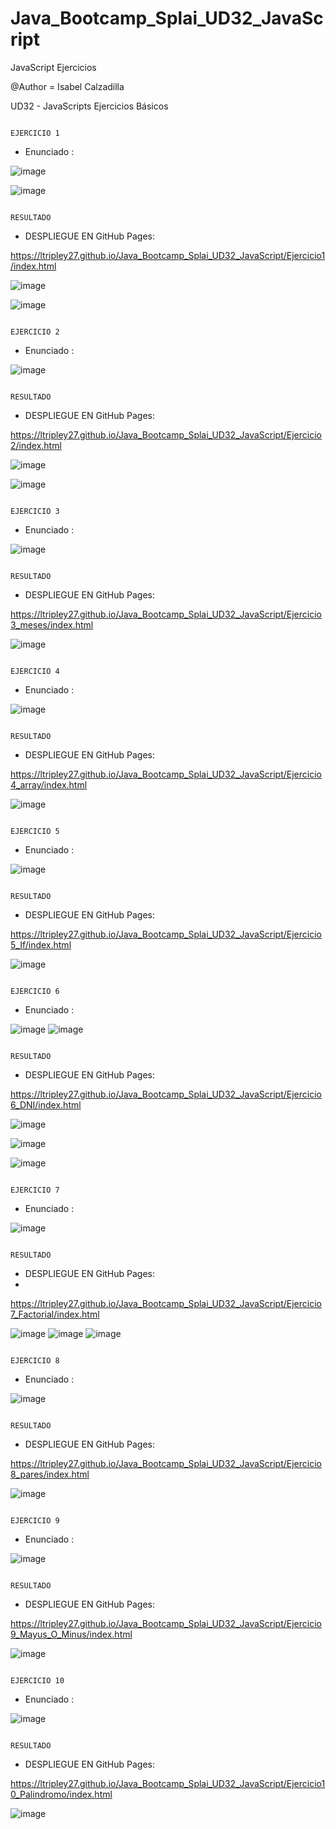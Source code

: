 # Java_Bootcamp_Splai_UD32_JavaScript
JavaScript Ejercicios

@Author = Isabel Calzadilla

UD32 - JavaScripts Ejercicios Básicos



                                                                    EJERCICIO 1
                                                                    
                                                                    
 - Enunciado :


![image](https://user-images.githubusercontent.com/36207623/158346344-365f305f-ba47-4505-88a9-ff5c73d5828b.png)

![image](https://user-images.githubusercontent.com/36207623/158346378-99c0917c-6d19-4d1a-8b5c-70df61d69b38.png)


                                                                     RESULTADO
                                                                     
 
 
 - DESPLIEGUE EN GitHub Pages:

https://ltripley27.github.io/Java_Bootcamp_Splai_UD32_JavaScript/Ejercicio1/index.html



![image](https://user-images.githubusercontent.com/36207623/158346651-6dbca612-d2d7-4aee-8ec5-82d406ef5459.png)

![image](https://user-images.githubusercontent.com/36207623/158346710-395634fb-a29f-4a75-8b48-c79691cdf43b.png)

                                                                     
                                                                     
                                                                     
                                                                    EJERCICIO 2
                                                                    
                                                                    
 - Enunciado :


![image](https://user-images.githubusercontent.com/36207623/158464467-7ea6f945-2dbd-44ed-9c5b-c3f3554a1d8f.png)




                                                                     RESULTADO
                                                                     
 
 
 - DESPLIEGUE EN GitHub Pages:

https://ltripley27.github.io/Java_Bootcamp_Splai_UD32_JavaScript/Ejercicio2/index.html

![image](https://user-images.githubusercontent.com/36207623/158464692-8ccf649b-2913-452a-80b5-e8c833bb589b.png)

![image](https://user-images.githubusercontent.com/36207623/158464767-f58f0cd6-af1d-4921-9eda-e35490cef426.png)


                                                                    EJERCICIO 3
                                                                    
                                                                    
 - Enunciado :

![image](https://user-images.githubusercontent.com/36207623/158464959-4c97a383-3a6a-467d-a3d8-fc1add062318.png)

                                                                     RESULTADO


 - DESPLIEGUE EN GitHub Pages:

https://ltripley27.github.io/Java_Bootcamp_Splai_UD32_JavaScript/Ejercicio3_meses/index.html


![image](https://user-images.githubusercontent.com/36207623/158465248-d22f22c0-37b7-474b-b628-9dd173d7bc4a.png)


                                                                     EJERCICIO 4
                                                                    
                                                                    
 - Enunciado :

![image](https://user-images.githubusercontent.com/36207623/158465396-ce1025ad-d57b-4a1a-9285-56bff21dc422.png)


                                                                    RESULTADO


 - DESPLIEGUE EN GitHub Pages:

https://ltripley27.github.io/Java_Bootcamp_Splai_UD32_JavaScript/Ejercicio4_array/index.html


![image](https://user-images.githubusercontent.com/36207623/158465553-27de0355-a2f5-40c7-a272-dfe2d8a5cbd3.png)


                                                                    EJERCICIO 5
                                                                    
                                                                    
 - Enunciado :


![image](https://user-images.githubusercontent.com/36207623/158465719-c139d198-ef69-4fef-b8fc-dc45bf3ce114.png)

                                                                    RESULTADO


 - DESPLIEGUE EN GitHub Pages:

https://ltripley27.github.io/Java_Bootcamp_Splai_UD32_JavaScript/Ejercicio5_If/index.html

![image](https://user-images.githubusercontent.com/36207623/158465938-23e208d5-ae0a-41b7-b657-9e659e9e42e0.png)


                                                                     EJERCICIO 6
                                                                    
                                                                    
 - Enunciado :


![image](https://user-images.githubusercontent.com/36207623/158466133-42c4b28b-95bb-4b34-8361-65eb6287ce38.png)
![image](https://user-images.githubusercontent.com/36207623/158466858-2e3259b1-d190-49cf-83c3-f9064c109d9a.png)



                                                                    RESULTADO


 - DESPLIEGUE EN GitHub Pages:
 
https://ltripley27.github.io/Java_Bootcamp_Splai_UD32_JavaScript/Ejercicio6_DNI/index.html


![image](https://user-images.githubusercontent.com/36207623/158466299-0abf7ff6-4b06-46a4-a1c5-46c06d6d1dda.png)

![image](https://user-images.githubusercontent.com/36207623/158466555-3db27c92-f9f8-4712-8475-2d29bdf832ad.png)

![image](https://user-images.githubusercontent.com/36207623/158466641-48a09988-1b07-4f97-b181-914a1f19eda0.png)


                                                                   EJERCICIO 7
                                                                    
                                                                    
 - Enunciado :

![image](https://user-images.githubusercontent.com/36207623/158466896-0ddb58ae-f68b-414b-9d50-2bb0ee981848.png)


                                                                    RESULTADO


 - DESPLIEGUE EN GitHub Pages:
 - 
https://ltripley27.github.io/Java_Bootcamp_Splai_UD32_JavaScript/Ejercicio7_Factorial/index.html

![image](https://user-images.githubusercontent.com/36207623/158467047-58ad94f4-7bc8-45c9-8ee5-1dbd8ba6604a.png)
![image](https://user-images.githubusercontent.com/36207623/158467145-bfcf41de-6db0-4e3e-bbc1-69aeab337d19.png)
![image](https://user-images.githubusercontent.com/36207623/158467214-c706d2fb-cffa-4fdc-baac-f01bd1c57014.png)


                                                                     EJERCICIO 8
                                                                    
                                                                    
 - Enunciado :


![image](https://user-images.githubusercontent.com/36207623/158467377-56a0923e-82ee-49b6-8138-d72ca75e0a26.png)

                                                                    RESULTADO


 - DESPLIEGUE EN GitHub Pages:

https://ltripley27.github.io/Java_Bootcamp_Splai_UD32_JavaScript/Ejercicio8_pares/index.html


![image](https://user-images.githubusercontent.com/36207623/158467526-cfe0d5e3-cbac-4a41-9c15-91e31e9686eb.png)


                                                                     EJERCICIO 9
                                                                    
                                                                    
 - Enunciado :


![image](https://user-images.githubusercontent.com/36207623/158467688-ceddc47d-181b-4924-865c-e22a5f1ffe14.png)

                                                                    RESULTADO


 - DESPLIEGUE EN GitHub Pages:

https://ltripley27.github.io/Java_Bootcamp_Splai_UD32_JavaScript/Ejercicio9_Mayus_O_Minus/index.html

![image](https://user-images.githubusercontent.com/36207623/158467922-6454227d-3c35-40b6-a9ac-af53ff499f0c.png)



                                                                    EJERCICIO 10
                                                                    
                                                                    
 - Enunciado :


![image](https://user-images.githubusercontent.com/36207623/158468087-97efac7a-2184-48ed-80a7-cd723acc9d7e.png)

                                                                    
                                                                    RESULTADO


 - DESPLIEGUE EN GitHub Pages:

https://ltripley27.github.io/Java_Bootcamp_Splai_UD32_JavaScript/Ejercicio10_Palindromo/index.html

![image](https://user-images.githubusercontent.com/36207623/158468269-7acb84c6-ec6e-4a92-a36c-b77733bc4e82.png)

